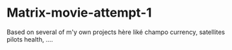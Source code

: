 # Matrix-movie-attempt-1
Based on several of m'y own projects hère liké champo currency, satellites pilots health, ....
